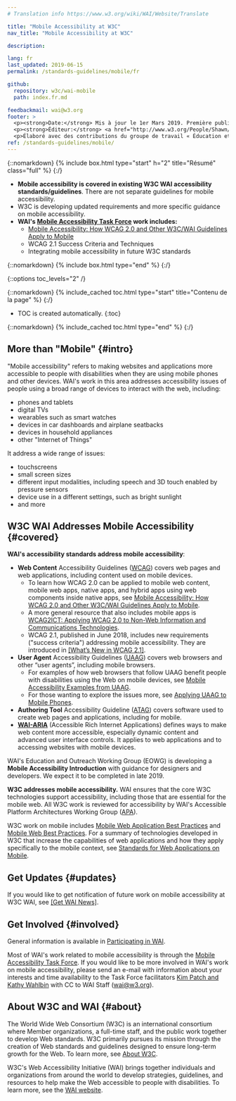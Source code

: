 ```yaml
---
# Translation info https://www.w3.org/wiki/WAI/Website/Translate

title: "Mobile Accessibility at W3C"
nav_title: "Mobile Accessibility at W3C"

description: 

lang: fr
last_updated: 2019-06-15
permalink: /standards-guidelines/mobile/fr

github:
  repository: w3c/wai-mobile
  path: index.fr.md

feedbackmail: wai@w3.org
footer: >
  <p><strong>Date:</strong> Mis à jour le 1er Mars 2019. Première publication en janvier 2008.</p>
  <p><strong>Éditeur:</strong> <a href="http://www.w3.org/People/Shawn/">Shawn Lawton Henry</a>. Contributrice: <a href="http://www.w3.org/People/Brewer/">Judy Brewer</a>.</p>
  <p>Élaboré avec des contributions du groupe de travail « Éducation et Rayonnement » (Education and Outreach Working Group <a href="http://www.w3.org/WAI/EO/">EOWG</a>).</p>
ref: /standards-guidelines/mobile/
---
```


{::nomarkdown}
{% include box.html type="start" h="2" title="Résumé" class="full" %}
{:/}

-   **Mobile accessibility is covered in existing W3C WAI accessibility standards/guidelines**. There are not separate guidelines for mobile accessibility.
-   W3C is developing updated requirements and more specific guidance on mobile accessibility.
-   **WAI's [Mobile Accessibility Task Force](https://www.w3.org/WAI/GL/mobile-a11y-tf/) work includes:**
    -   [Mobile Accessibility: How WCAG 2.0 and Other W3C/WAI Guidelines Apply to Mobile](http://www.w3.org/TR/mobile-accessibility-mapping/)
    -   WCAG 2.1 Success Criteria and Techniques
    -   Integrating mobile accessibility in future W3C standards

{::nomarkdown}
{% include box.html type="end" %}
{:/}


{::options toc_levels="2" /}

{::nomarkdown}
{% include_cached toc.html type="start" title="Contenu de la page" %}
{:/}

-   TOC is created automatically.
{:toc}

{::nomarkdown}
{% include_cached toc.html type="end" %}
{:/}

## More than "Mobile" {#intro}

"Mobile accessibility" refers to making websites and applications more accessible to people with disabilities when they are using mobile phones and other devices. WAI's work in this area addresses accessibility issues of people using a broad range of devices to interact with the web, including:

-   phones and tablets
-   digital TVs
-   wearables such as smart watches
-   devices in car dashboards and airplane seatbacks
-   devices in household appliances
-   other "Internet of Things"

It address a wide range of issues:

-   touchscreens
-   small screen sizes
-   different input modalities, including speech and 3D touch enabled by
    pressure sensors
-   device use in a different settings, such as bright sunlight
-   and more

## W3C WAI Addresses Mobile Accessibility {#covered}

**WAI's accessibility standards address mobile accessibility**:

-   **Web Content** Accessibility Guidelines ([WCAG](/standards-guidelines/wcag/)) covers web pages and web applications, including content used on mobile devices.
    -   To learn how WCAG 2.0 can be applied to mobile web content, mobile web apps, native apps, and hybrid apps using web components inside native apps, see [Mobile Accessibility: How WCAG 2.0 and Other W3C/WAI Guidelines Apply to Mobile](http://www.w3.org/TR/mobile-accessibility-mapping/).
    -   A more general resource that also includes mobile apps is [WCAG2ICT: Applying WCAG 2.0 to Non-Web Information and Communications Technologies](http://www.w3.org/TR/wcag2ict/).
    -   WCAG 2.1, published in June 2018, includes new requirements ("success criteria") addressing mobile accessibility. They are introduced in [[What’s New in WCAG 2.1]](/standards-guidelines/wcag/new-in-21/).
-   **User Agent** Accessibility Guidelines ([UAAG](/standards-guidelines/uaag/)) covers web browsers and other “user agents”, including mobile browsers.
    -   For examples of how web browsers that follow UAAG benefit people with disabilities using the Web on mobile devices, see [Mobile Accessibility Examples from UAAG](http://www.w3.org/TR/IMPLEMENTING-UAAG20/mobile).
    -   For those wanting to explore the issues more, see [Applying UAAG to Mobile Phones](http://www.w3.org/WAI/UA/work/wiki/Applying_UAAG_to_Mobile_Phones).
-   **Authoring Tool** Accessibility Guideline ([ATAG](/standards-guidelines/atag/)) covers software used to create web pages and applications, including for mobile.
-   **[WAI-ARIA](/standards-guidelines/aria/)** (Accessible Rich Internet Applications) defines ways to make web content more accessible, especially dynamic content and advanced user interface controls. It applies to web applications and to accessing websites with mobile devices.

WAI's Education and Outreach Working Group (EOWG) is developing a **Mobile Accessibility Introduction** with guidance for designers and developers. We expect it to be completed in late 2019.

**W3C addresses mobile accessibility.** WAI ensures that the core W3C technologies support accessibility, including those that are essential for the mobile web. All W3C work is reviewed for accessibility by WAI's Accessible Platform Architectures Working Group ([APA](https://www.w3.org/WAI/APA/)).

W3C work on mobile includes [Mobile Web Application Best Practices](http://www.w3.org/TR/mwabp/) and [Mobile Web Best Practices](http://www.w3.org/TR/mobile-bp/). For a summary of technologies developed in W3C that increase the capabilities of web applications and how they apply specifically to the mobile context, see [Standards for Web Applications on Mobile](http://www.w3.org/Mobile/mobile-web-app-state/).

## Get Updates {#updates}

If you would like to get notification of future work on mobile accessibility at W3C WAI, see [[Get WAI News]](/news/subscribe/).

## Get Involved {#involved}

General information is available in [Participating in WAI](/about/participating/).

Most of WAI's work related to mobile accessibility is through the [Mobile Accessibility Task Force](https://www.w3.org/WAI/GL/mobile-a11y-tf/). If you would like to be more involved in WAI's work on mobile accessibility, please send an e-mail with information about your interests and time availability to the Task Force facilitators [Kim Patch and Kathy Wahlbin](mailto:kathy@interactiveaccessibility.com,Kim@redstartsystems.com?cc=wai@w3.org,shadi@w3.org&subject=Mobile%20Accessibility%20Task%20Force%20Enquiry) with CC to WAI Staff (wai@w3.org).

## About W3C and WAI {#about}

The World Wide Web Consortium (W3C) is an international consortium where Member organizations, a full-time staff, and the public work together to develop Web standards. W3C primarily pursues its mission through the creation of Web standards and guidelines designed to ensure long-term growth for the Web. To learn more, see [About W3C](http://www.w3.org/Consortium/).

W3C's Web Accessibility Initiative (WAI) brings together individuals and organizations from around the world to develop strategies, guidelines, and resources to help make the Web accessible to people with disabilities. To learn more, see the [WAI website](http://www.w3.org/WAI/).
